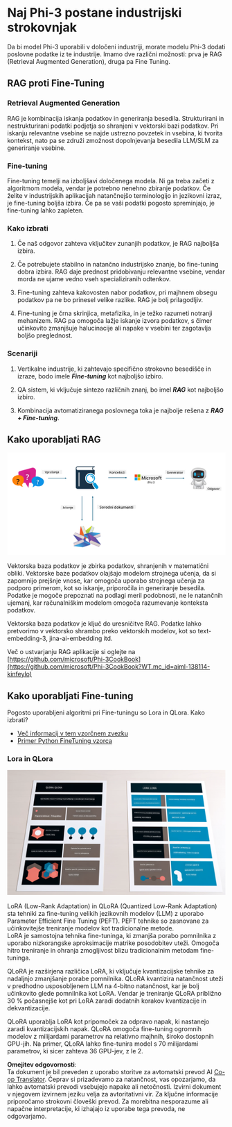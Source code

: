 <!--
CO_OP_TRANSLATOR_METADATA:
{
  "original_hash": "743d7e9cb9c4e8ea642d77bee657a7fa",
  "translation_date": "2025-07-17T10:01:58+00:00",
  "source_file": "md/03.FineTuning/LetPhi3gotoIndustriy.md",
  "language_code": "sl"
}
-->
# **Naj Phi-3 postane industrijski strokovnjak**

Da bi model Phi-3 uporabili v določeni industriji, morate modelu Phi-3 dodati poslovne podatke iz te industrije. Imamo dve različni možnosti: prva je RAG (Retrieval Augmented Generation), druga pa Fine Tuning.

## **RAG proti Fine-Tuning**

### **Retrieval Augmented Generation**

RAG je kombinacija iskanja podatkov in generiranja besedila. Strukturirani in nestrukturirani podatki podjetja so shranjeni v vektorski bazi podatkov. Pri iskanju relevantne vsebine se najde ustrezno povzetek in vsebina, ki tvorita kontekst, nato pa se združi zmožnost dopolnjevanja besedila LLM/SLM za generiranje vsebine.

### **Fine-tuning**

Fine-tuning temelji na izboljšavi določenega modela. Ni ga treba začeti z algoritmom modela, vendar je potrebno nenehno zbiranje podatkov. Če želite v industrijskih aplikacijah natančnejšo terminologijo in jezikovni izraz, je fine-tuning boljša izbira. Če pa se vaši podatki pogosto spreminjajo, je fine-tuning lahko zapleten.

### **Kako izbrati**

1. Če naš odgovor zahteva vključitev zunanjih podatkov, je RAG najboljša izbira.

2. Če potrebujete stabilno in natančno industrijsko znanje, bo fine-tuning dobra izbira. RAG daje prednost pridobivanju relevantne vsebine, vendar morda ne ujame vedno vseh specializiranih odtenkov.

3. Fine-tuning zahteva kakovosten nabor podatkov, pri majhnem obsegu podatkov pa ne bo prinesel velike razlike. RAG je bolj prilagodljiv.

4. Fine-tuning je črna skrinjica, metafizika, in je težko razumeti notranji mehanizem. RAG pa omogoča lažje iskanje izvora podatkov, s čimer učinkovito zmanjšuje halucinacije ali napake v vsebini ter zagotavlja boljšo preglednost.

### **Scenariji**

1. Vertikalne industrije, ki zahtevajo specifično strokovno besedišče in izraze, bodo imele ***Fine-tuning*** kot najboljšo izbiro.

2. QA sistem, ki vključuje sintezo različnih znanj, bo imel ***RAG*** kot najboljšo izbiro.

3. Kombinacija avtomatiziranega poslovnega toka je najbolje rešena z ***RAG + Fine-tuning***.

## **Kako uporabljati RAG**

![rag](../../../../translated_images/rag.2014adc59e6f6007bafac13e800a6cbc3e297fbb9903efe20a93129bd13987e9.sl.png)

Vektorska baza podatkov je zbirka podatkov, shranjenih v matematični obliki. Vektorske baze podatkov olajšajo modelom strojnega učenja, da si zapomnijo prejšnje vnose, kar omogoča uporabo strojnega učenja za podporo primerom, kot so iskanje, priporočila in generiranje besedila. Podatke je mogoče prepoznati na podlagi meril podobnosti, ne le natančnih ujemanj, kar računalniškim modelom omogoča razumevanje konteksta podatkov.

Vektorska baza podatkov je ključ do uresničitve RAG. Podatke lahko pretvorimo v vektorsko shrambo preko vektorskih modelov, kot so text-embedding-3, jina-ai-embedding itd.

Več o ustvarjanju RAG aplikacije si oglejte na [https://github.com/microsoft/Phi-3CookBook](https://github.com/microsoft/Phi-3CookBook?WT.mc_id=aiml-138114-kinfeylo)

## **Kako uporabljati Fine-tuning**

Pogosto uporabljeni algoritmi pri Fine-tuningu so Lora in QLora. Kako izbrati?
- [Več informacij v tem vzorčnem zvezku](../../../../code/04.Finetuning/Phi_3_Inference_Finetuning.ipynb)
- [Primer Python FineTuning vzorca](../../../../code/04.Finetuning/FineTrainingScript.py)

### **Lora in QLora**

![lora](../../../../translated_images/qlora.e6446c988ee04ca08807488bb7d9e2c0ea7ef4af9d000fc6d13032b4ac2de18d.sl.png)

LoRA (Low-Rank Adaptation) in QLoRA (Quantized Low-Rank Adaptation) sta tehniki za fine-tuning velikih jezikovnih modelov (LLM) z uporabo Parameter Efficient Fine Tuning (PEFT). PEFT tehnike so zasnovane za učinkovitejše treniranje modelov kot tradicionalne metode.  
LoRA je samostojna tehnika fine-tuninga, ki zmanjša porabo pomnilnika z uporabo nizkorangske aproksimacije matrike posodobitev uteži. Omogoča hitro treniranje in ohranja zmogljivost blizu tradicionalnim metodam fine-tuninga.

QLoRA je razširjena različica LoRA, ki vključuje kvantizacijske tehnike za nadaljnjo zmanjšanje porabe pomnilnika. QLoRA kvantizira natančnost uteži v predhodno usposobljenem LLM na 4-bitno natančnost, kar je bolj učinkovito glede pomnilnika kot LoRA. Vendar je treniranje QLoRA približno 30 % počasnejše kot pri LoRA zaradi dodatnih korakov kvantizacije in dekvantizacije.

QLoRA uporablja LoRA kot pripomoček za odpravo napak, ki nastanejo zaradi kvantizacijskih napak. QLoRA omogoča fine-tuning ogromnih modelov z milijardami parametrov na relativno majhnih, široko dostopnih GPU-jih. Na primer, QLoRA lahko fine-tunira model s 70 milijardami parametrov, ki sicer zahteva 36 GPU-jev, z le 2.

**Omejitev odgovornosti**:  
Ta dokument je bil preveden z uporabo storitve za avtomatski prevod AI [Co-op Translator](https://github.com/Azure/co-op-translator). Čeprav si prizadevamo za natančnost, vas opozarjamo, da lahko avtomatski prevodi vsebujejo napake ali netočnosti. Izvirni dokument v njegovem izvirnem jeziku velja za avtoritativni vir. Za ključne informacije priporočamo strokovni človeški prevod. Za morebitna nesporazume ali napačne interpretacije, ki izhajajo iz uporabe tega prevoda, ne odgovarjamo.